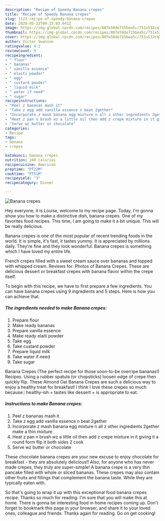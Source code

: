 ```yaml
---
description: "Recipe of Speedy Banana crepes"
title: "Recipe of Speedy Banana crepes"
slug: 1123-recipe-of-speedy-banana-crepes
date: 2020-05-22T09:15:03.641Z
image: https://img-global.cpcdn.com/recipes/807e58de715bea5c/751x532cq70/banana-crepes-recipe-main-photo.jpg
thumbnail: https://img-global.cpcdn.com/recipes/807e58de715bea5c/751x532cq70/banana-crepes-recipe-main-photo.jpg
cover: https://img-global.cpcdn.com/recipes/807e58de715bea5c/751x532cq70/banana-crepes-recipe-main-photo.jpg
author: Victor Swanson
ratingvalue: 4.2
reviewcount: 9
recipeingredient:
- " flour"
- " bananas"
- " vanilla essence"
- " elaiti powder"
- " egg"
- " custard powder"
- " liquid milk"
- " water if need"
- " sugar"
recipeinstructions:
- "Peel z bananas mash it"
- "Take z egg add vanilla essence n beat 2gether"
- "Incorporate z mash banana egg mixture n all z other ingredients 2gether make a thin mixture."
- "Heat z pan n brush wz a little oil then add z crepe mixture in it giving it a round form flip it both sides 2 cook"
- "Serve wz butter or chocolate"
categories:
- Recipe
tags:
- banana
- crepes

katakunci: banana crepes 
nutrition: 249 calories
recipecuisine: American
preptime: "PT22M"
cooktime: "PT51M"
recipeyield: "3"
recipecategory: Dinner

---
```



![Banana crepes](https://img-global.cpcdn.com/recipes/807e58de715bea5c/751x532cq70/banana-crepes-recipe-main-photo.jpg)

Hey everyone, it is Louise, welcome to my recipe page. Today, I'm gonna show you how to make a distinctive dish, banana crepes. One of my favorites food recipes. This time, I am going to make it a bit unique. This will be really delicious.

Banana crepes is one of the most popular of recent trending foods in the world. It is simple, it's fast, it tastes yummy. It is appreciated by millions daily. They're fine and they look wonderful. Banana crepes is something which I have loved my entire life.

French crepes filled with a sweet cream sauce over bananas and topped with whipped cream. Reviews for: Photos of Banana Crepes. These are delicious dessert or breakfast crepes with banana flavor within the crepe itself.


To begin with this recipe, we have to first prepare a few ingredients. You can have banana crepes using 9 ingredients and 5 steps. Here is how you can achieve that.

<!--inarticleads1-->

##### The ingredients needed to make Banana crepes:

1. Prepare  flour
1. Make ready  bananas
1. Prepare  vanilla essence
1. Make ready  elaiti powder
1. Take  egg
1. Take  custard powder
1. Prepare  liquid milk
1. Take  water if need
1. Take  sugar


Banana Crepes (The perfect recipe for those soon-to-be overripe bananas!) Recipes. Using a rubber spatula (or chopsticks) loosen edge of crepe then quickly flip. These Almond Oat Banana Crepes are such a delicious way to enjoy a healthy treat for breakfast! I think I love these crepes so much because:: healthy-ish + tastes like dessert + is appropriate to eat. 

<!--inarticleads2-->

##### Instructions to make Banana crepes:

1. Peel z bananas mash it
1. Take z egg add vanilla essence n beat 2gether
1. Incorporate z mash banana egg mixture n all z other ingredients 2gether make a thin mixture.
1. Heat z pan n brush wz a little oil then add z crepe mixture in it giving it a round form flip it both sides 2 cook
1. Serve wz butter or chocolate


These chocolate banana crepes are your new excuse to enjoy chocolate for breakfast - they are absolutely delicious!! Also, for anyone who has never made crepes, they truly are super-simple! A banana crepe is a very thin pancake filled with whole or sliced bananas. These crepes may also contain other fruits and fillings that complement the banana taste. While they are typically eaten with. 

So that's going to wrap it up with this exceptional food banana crepes recipe. Thanks so much for reading. I'm sure that you will make this at home. There is gonna be interesting food in home recipes coming up. Don't forget to bookmark this page in your browser, and share it to your loved ones, colleague and friends. Thanks again for reading. Go on get cooking!

